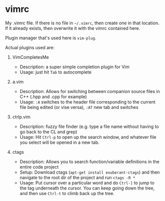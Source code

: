 # vimrc
My .vimrc file. If there is no file in `~/.vimrc`, then create one in that location. If it already exists, then overwrite it with the vimrc contained here.

Plugin manager that's used here is `vim-plug`. 


Actual plugins used are:

1. VimCompletesMe
   - Description: a super simple completion plugin for Vim
   - Usage: just hit `Tab` to autocomplete
   
2. a.vim
   - Description: Allows for switching between companion source files in C++ (.hpp and .cpp for example)
   - Usage:  `:A` switches to the header file corresponding to the current file being edited (or vise versa), `:AT` new tab and switches
   
3. ctrlp.vim 
   - Description: fuzzy file finder (e.g. type a file name without having to go back to the CL and grep)
   - Usage: Hit `Ctrl-p` to open up the search window, and whatever file you select will be opened in a new tab.
   
4. ctags
   - Description: Allows you to search function/variable definitions in the entire code project
   - Setup: Download ctags (`apt-get install exuberant-ctags`) and then navigate to the root dir of the project and run `ctags -R *`
   - Usage: Put cursor over a particular word and do `Ctrl-]` to jump to the tag underneath the cursor. You can keep going down the tree, and then use `Ctrl-t` to climb back up the tree.
